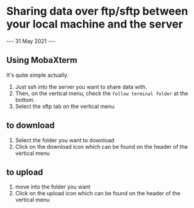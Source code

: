 # Sharing data over ftp/sftp between your local machine and the server
--- 31 May 2021 ---

## Using MobaXterm

It's quite simple actually. 
1. Just ssh into the server you want to share data with. 
1. Then, on the vertical menu, check the `follow terminal folder` at the bottom. 
1. Select the sftp tab on the vertical menu

## to download 

1. Select the folder you want to download
1. Click on the download icon which can be found on the header of the vertical 
menu

## to upload

1. move into the folder you want
1. Click on the upload icon which can be found on the header of the vertical 
menu